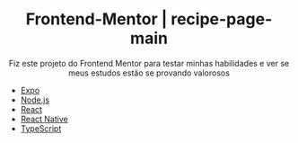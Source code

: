 <h1 align="center">Frontend-Mentor | recipe-page-main</h1>

<p align="center">Fiz este projeto do Frontend Mentor para testar minhas habilidades e ver se meus estudos estão se provando valorosos</p>

- [Expo](https://expo.io/)
- [Node.js](https://nodejs.org/en/)
- [React](https://pt-br.reactjs.org/)
- [React Native](https://reactnative.dev/)
- [TypeScript](https://www.typescriptlang.org/)
